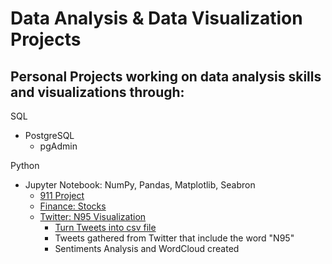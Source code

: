 # Data Analysis & Data Visualization Projects
## Personal Projects working on data analysis skills and visualizations through:

SQL 
  - PostgreSQL
    - pgAdmin
 
Python
  - Jupyter Notebook: NumPy, Pandas, Matplotlib, Seabron
    - [911 Project](https://github.com/laurenbayson/Data-Analysis-Projects/blob/main/Jupyter%20Notebook%20Python/911%20Calls%20Data%20Project%20.ipynb)
    - [Finance: Stocks](https://github.com/laurenbayson/Data-Analysis-Projects/blob/main/Jupyter%20Notebook%20Python/Finance%20Stocks%20Project.ipynb)
    - [Twitter: N95 Visualization](https://github.com/laurenbayson/Data-Analysis-Projects/blob/main/Twitter/twitter%20N95%20visualization.ipynb)
      - [Turn Tweets into csv file](https://github.com/laurenbayson/Data-Analysis-Projects/blob/main/Twitter/get_tweets.py)
      -   Tweets gathered from Twitter that include the word "N95"
      -   Sentiments Analysis and WordCloud created
  
